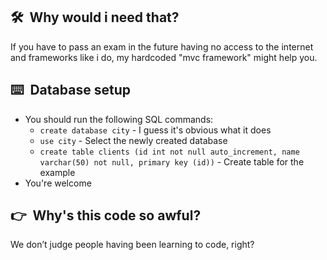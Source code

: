 ## 🛠️&nbsp; Why would i need that?
If you have to pass an exam in the future having no access to the internet and frameworks like i do, my hardcoded "mvc framework" might help you.

## ⌨️&nbsp; Database setup
* You should run the following SQL commands:
  * ```create database city``` - I guess it's obvious what it does
  * ```use city``` - Select the newly created database
  * ```create table clients (id int not null auto_increment, name varchar(50) not null, primary key (id))``` - Create table for the example
* You're welcome

## 👉&nbsp; Why's this code so awful? 
We don’t judge people having been learning to code, right?
